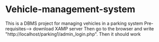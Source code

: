 # Vehicle-management-system
This is a DBMS project for managing vehicles in a parking system
Pre-requisites--> download XAMP server 
Then go to the browser and write "http://localhost/parking1/admin_login.php".
Then it should work 

